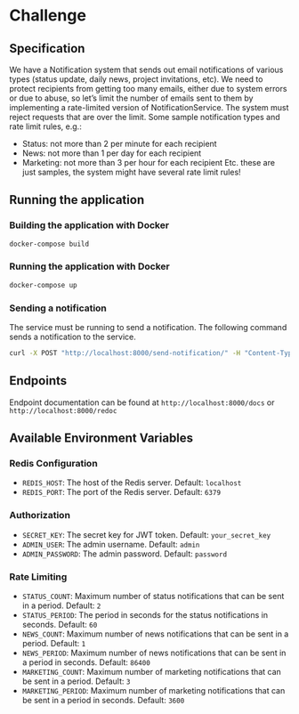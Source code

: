 # Challenge

## Specification
We have a Notification system that sends out email notifications of various types (status update, daily news, project invitations, etc). We need to protect recipients from getting too many emails, either due to system errors or due to abuse, so let’s limit the number of emails sent to them by implementing a rate-limited version of NotificationService.
The system must reject requests that are over the limit.
Some sample notification types and rate limit rules, e.g.:

- Status: not more than 2 per minute for each recipient
- News: not more than 1 per day for each recipient
- Marketing: not more than 3 per hour for each recipient
Etc. these are just samples, the system might have several rate limit rules!

## Running the application
### Building the application with Docker

```sh
docker-compose build

```

### Running the application with Docker

```sh
docker-compose up
```

### Sending a notification

The service must be running to send a notification. The following command sends a notification to the service.

```sh
curl -X POST "http://localhost:8000/send-notification/" -H "Content-Type: application/json" -d '{"notification_type": "status", "recipient": "user1@example.com", "message": "Status update 1"}'
```

## Endpoints

Endpoint documentation can be found at `http://localhost:8000/docs` or `http://localhost:8000/redoc`

## Available Environment Variables
### Redis Configuration
- `REDIS_HOST`: The host of the Redis server. Default: `localhost`
- `REDIS_PORT`: The port of the Redis server. Default: `6379`
### Authorization
- `SECRET_KEY`: The secret key for JWT token. Default: `your_secret_key`
- `ADMIN_USER`: The admin username. Default: `admin`
- `ADMIN_PASSWORD`: The admin password. Default: `password`
### Rate Limiting
- `STATUS_COUNT`: Maximum number of status notifications that can be sent in a period. Default: `2` 
- `STATUS_PERIOD`: The period in seconds for the status notifications in seconds. Default: `60`
- `NEWS_COUNT`: Maximum number of news notifications that can be sent in a period. Default: `1`
- `NEWS_PERIOD`: Maximum number of news notifications that can be sent in a period in seconds. Default: `86400`
- `MARKETING_COUNT`: Maximum number of marketing notifications that can be sent in a period. Default: `3`
- `MARKETING_PERIOD`: Maximum number of marketing notifications that can be sent in a period in seconds. Default: `3600` 
